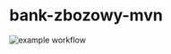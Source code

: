 # bank-zbozowy-mvn
![example workflow](https://github.com/karkos16/bank-zbozowy-mvn/actions/workflows/ci.yml/badge.svg)
